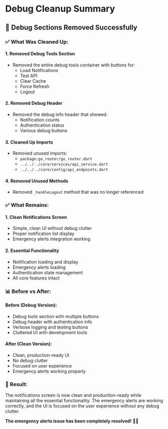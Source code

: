 # Debug Cleanup Summary

## 🧹 **Debug Sections Removed Successfully**

### **✅ What Was Cleaned Up:**

#### **1. Removed Debug Tools Section**
- Removed the entire debug tools container with buttons for:
  - Load Notifications
  - Test API
  - Clear Cache
  - Force Refresh
  - Logout

#### **2. Removed Debug Header**
- Removed the debug info header that showed:
  - Notification counts
  - Authentication status
  - Various debug buttons

#### **3. Cleaned Up Imports**
- Removed unused imports:
  - `package:go_router/go_router.dart`
  - `../../../core/services/api_service.dart`
  - `../../../core/config/api_endpoints.dart`

#### **4. Removed Unused Methods**
- Removed `_handleLogout` method that was no longer referenced

### **✅ What Remains:**

#### **1. Clean Notifications Screen**
- Simple, clean UI without debug clutter
- Proper notification list display
- Emergency alerts integration working

#### **2. Essential Functionality**
- Notification loading and display
- Emergency alerts loading
- Authentication state management
- All core features intact

### **📊 Before vs After:**

#### **Before (Debug Version):**
- Debug tools section with multiple buttons
- Debug header with authentication info
- Verbose logging and testing buttons
- Cluttered UI with development tools

#### **After (Clean Version):**
- Clean, production-ready UI
- No debug clutter
- Focused on user experience
- Emergency alerts working properly

### **🎯 Result:**

The notifications screen is now clean and production-ready while maintaining all the essential functionality. The emergency alerts are working correctly, and the UI is focused on the user experience without any debug clutter.

**The emergency alerts issue has been completely resolved!** 🎉✨
